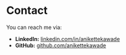 # Contact

You can reach me via:

- **LinkedIn:** [linkedin.com/in/anikettekawade](https://linkedin.com/in/anikettekawade)
- **GitHub:** [github.com/anikettekawade](https://github.com/anikettekawade)
